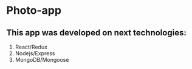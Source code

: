 # Photo-app
## This app was developed on next technologies:
1. React/Redux
2. Nodejs/Express
3. MongoDB/Mongoose